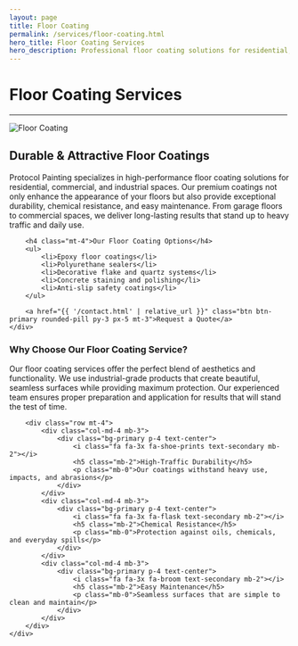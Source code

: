```yaml
---
layout: page
title: Floor Coating
permalink: /services/floor-coating.html
hero_title: Floor Coating Services
hero_description: Professional floor coating solutions for residential, commercial, and industrial spaces with durability and aesthetic appeal.
---
```


<div class="text-center mx-auto mb-5" style="max-width: 500px;">
    <h1 class="display-5">Floor Coating Services</h1>
    <hr class="w-25 mx-auto text-primary" style="opacity: 1;">
</div>

<div class="row">
    <div class="col-lg-6">
        <img class="img-fluid w-100 mb-4" src="{{ '/img/floor-coating.png' | relative_url }}" alt="Floor Coating">
    </div>
    <div class="col-lg-6">
        <h2>Durable & Attractive Floor Coatings</h2>
        <p>Protocol Painting specializes in high-performance floor coating solutions for residential, commercial, and industrial spaces. Our premium coatings not only enhance the appearance of your floors but also provide exceptional durability, chemical resistance, and easy maintenance. From garage floors to commercial spaces, we deliver long-lasting results that stand up to heavy traffic and daily use.</p>
        
        <h4 class="mt-4">Our Floor Coating Options</h4>
        <ul>
            <li>Epoxy floor coatings</li>
            <li>Polyurethane sealers</li>
            <li>Decorative flake and quartz systems</li>
            <li>Concrete staining and polishing</li>
            <li>Anti-slip safety coatings</li>
        </ul>
        
        <a href="{{ '/contact.html' | relative_url }}" class="btn btn-primary rounded-pill py-3 px-5 mt-3">Request a Quote</a>
    </div>
</div>

<div class="row mt-5">
    <div class="col-12">
        <h3>Why Choose Our Floor Coating Service?</h3>
        <p>Our floor coating services offer the perfect blend of aesthetics and functionality. We use industrial-grade products that create beautiful, seamless surfaces while providing maximum protection. Our experienced team ensures proper preparation and application for results that will stand the test of time.</p>
        
        <div class="row mt-4">
            <div class="col-md-4 mb-3">
                <div class="bg-primary p-4 text-center">
                    <i class="fa fa-3x fa-shoe-prints text-secondary mb-2"></i>
                    <h5 class="mb-2">High-Traffic Durability</h5>
                    <p class="mb-0">Our coatings withstand heavy use, impacts, and abrasions</p>
                </div>
            </div>
            <div class="col-md-4 mb-3">
                <div class="bg-primary p-4 text-center">
                    <i class="fa fa-3x fa-flask text-secondary mb-2"></i>
                    <h5 class="mb-2">Chemical Resistance</h5>
                    <p class="mb-0">Protection against oils, chemicals, and everyday spills</p>
                </div>
            </div>
            <div class="col-md-4 mb-3">
                <div class="bg-primary p-4 text-center">
                    <i class="fa fa-3x fa-broom text-secondary mb-2"></i>
                    <h5 class="mb-2">Easy Maintenance</h5>
                    <p class="mb-0">Seamless surfaces that are simple to clean and maintain</p>
                </div>
            </div>
        </div>
    </div>
</div>